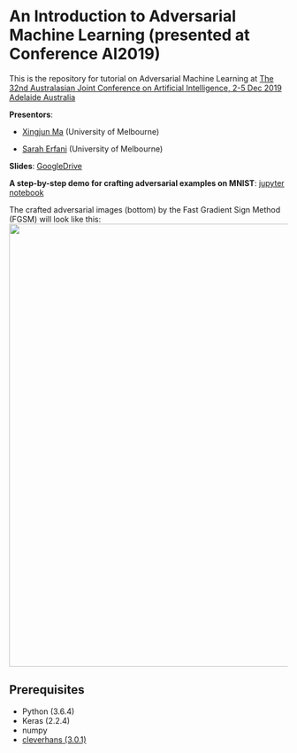 # An Introduction to Adversarial Machine Learning (presented at Conference AI2019)
This is the repository for tutorial on Adversarial Machine Learning at [The 32nd Australasian Joint Conference on Artificial Intelligence, 2-5 Dec 2019 Adelaide Australia](http://nugget.unisa.edu.au/AI2019/index.php#)

**Presentors**: 

* [Xingjun Ma](http://xingjunma.com/) (University of Melbourne)

* [Sarah Erfani](https://people.eng.unimelb.edu.au/smonazam/) (University of Melbourne)

**Slides**: [GoogleDrive](https://drive.google.com/open?id=1zAfhTNn643IWAS2Ar-ZXjMQUW7jVmWno)

**A step-by-step demo for crafting adversarial examples on MNIST**: [jupyter notebook](demo_adversarial_examples_MNIST.ipynb)

The crafted adversarial images (bottom) by the Fast Gradient Sign Method (FGSM) will look like this:
<img src="images/mnist_FGSM_clean_advs.png" width="800">

## Prerequisites
* Python (3.6.4)
* Keras (2.2.4)
* numpy
* [cleverhans (3.0.1)](https://github.com/tensorflow/cleverhans)

